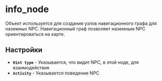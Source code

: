 ﻿# info_node

Объект используется для создания узлов навигационного графа для наземных NPC. Навигационный граф позволяет наземным NPC ориентироваться на карте.

## Настройки

- **`Hint type`** - Указывается, что видит NPC, в этой ноде, для взаимодействия
- **`Activity`** - Указывается поведение NPC
